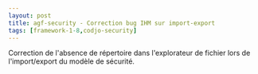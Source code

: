 ```yaml
---
layout: post
title: agf-security - Correction bug IHM sur import-export
tags: [framework-1-8,codjo-security]
---
```

Correction de l'absence de répertoire dans l'explorateur de fichier lors de l'import/export du modèle de sécurité.